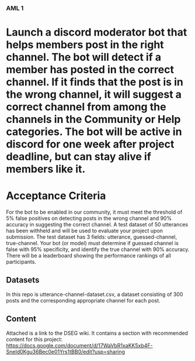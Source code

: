 ### AML 1

# Launch a discord moderator bot that helps members post in the right channel. The bot will detect if a member has posted in the correct channel. If it finds that the post is in the wrong channel, it will suggest a correct channel from among the channels in the Community or Help categories. The bot will be active in discord for one week after project deadline, but can stay alive if members like it. 

# Acceptance Criteria 
For the bot to be enabled in our community, it must meet the threshold of 5% false positives on detecting posts in the wrong channel and 90% accuracy in suggesting the correct channel. A test dataset of 50 utterances has been withheld and will be used to evaluate your project upon submission. The test dataset has 3 fields: utterance, guessed-channel, true-channel. Your bot (or model) must determine if guessed channel is false with 95% specificity, and identify the true channel with 90% accuracy. There will be a leaderboard showing the performance rankings of all participants. 

## Datasets 
In this repo is utterance-channel-dataset.csv, a dataset consisting of 300 posts and the corresponding appropriate channel for each post. 

## Content 
Attached is a link to the DSEG wiki. It contains a section with recommended content for this project: https://docs.google.com/document/d/17WaVbR1xaKK5xb4F-SneId0Kgu36Bec0e01Yrs1tBB0/edit?usp=sharing

